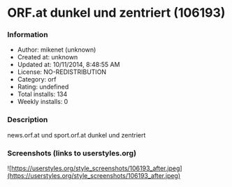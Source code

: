# ORF.at dunkel und zentriert (106193)

### Information
- Author: mikenet (unknown)
- Created at: unknown
- Updated at: 10/11/2014, 8:48:55 AM
- License: NO-REDISTRIBUTION
- Category: orf
- Rating: undefined
- Total installs: 134
- Weekly installs: 0


### Description
news.orf.at und sport.orf.at dunkel und zentriert


### Screenshots (links to userstyles.org)
![https://userstyles.org/style_screenshots/106193_after.jpeg](https://userstyles.org/style_screenshots/106193_after.jpeg)


